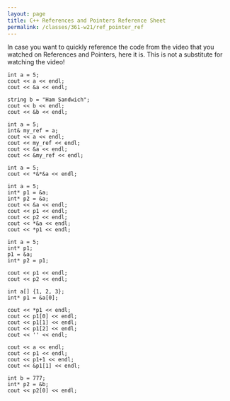 ```yaml
---
layout: page
title: C++ References and Pointers Reference Sheet
permalink: /classes/361-w21/ref_pointer_ref
---
```


In case you want to quickly reference the code from the video that you watched on References and Pointers, here it is. This is not a substitute for watching the video!

```
int a = 5;
cout << a << endl;
cout << &a << endl;

string b = "Ham Sandwich";
cout << b << endl;
cout << &b << endl;
```

```
int a = 5;
int& my_ref = a;
cout << a << endl; 
cout << my_ref << endl; 
cout << &a << endl; 
cout << &my_ref << endl; 
```

```
int a = 5;
cout << *&*&a << endl; 
```

```
int a = 5;
int* p1 = &a;
int* p2 = &a;
cout << &a << endl;
cout << p1 << endl;
cout << p2 << endl; 
cout << *&a << endl; 
cout << *p1 << endl;
```

```
int a = 5;
int* p1;
p1 = &a;
int* p2 = p1;

cout << p1 << endl;
cout << p2 << endl;
```

```
int a[] {1, 2, 3};
int* p1 = &a[0];

cout << *p1 << endl;
cout << p1[0] << endl; 
cout << p1[1] << endl; 
cout << p1[2] << endl; 
cout << '' << endl; 
```

```
cout << a << endl;
cout << p1 << endl;
cout << p1+1 << endl;
cout << &p1[1] << endl;

int b = 777;
int* p2 = &b;
cout << p2[0] << endl;
```

